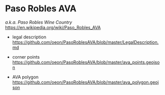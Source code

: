 Paso Robles AVA
=============
*a.k.a. Paso Robles Wine Country* https://en.wikipedia.org/wiki/Paso_Robles_AVA

+ legal description https://github.com/oeon/PasoRoblesAVA/blob/master/LegalDescription.md

+ corner points https://github.com/oeon/PasoRoblesAVA/blob/master/ava_points.geojson

+ AVA polygon https://github.com/oeon/PasoRoblesAVA/blob/master/ava_polygon.geojson
